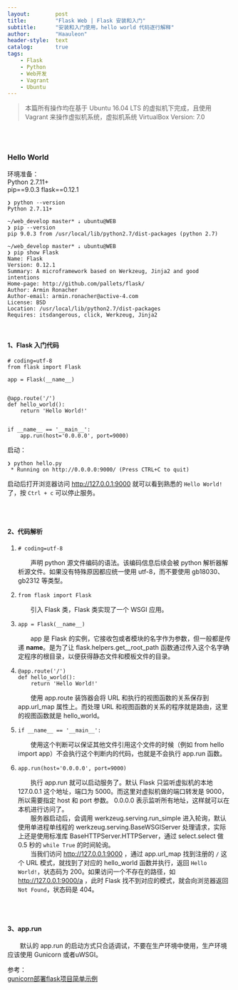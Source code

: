 ```yaml
---
layout:        post
title:         "Flask Web | Flask 安装和入门"
subtitle:      "安装和入门使用，hello world 代码逐行解释"
author:        "Haauleon"
header-style:  text
catalog:       true
tags:
    - Flask
    - Python
    - Web开发
    - Vagrant
    - Ubuntu
---
```


> 本篇所有操作均在基于 Ubuntu 16.04 LTS 的虚拟机下完成，且使用 Vagrant 来操作虚拟机系统，虚拟机系统 VirtualBox Version: 7.0 

<br>
<br>

### Hello World
环境准备：     
Python 2.7.11+      
pip==9.0.3 
flask==0.12.1           

```
❯ python --version
Python 2.7.11+

~/web_develop master* ⇣ ubuntu@WEB
❯ pip --version
pip 9.0.3 from /usr/local/lib/python2.7/dist-packages (python 2.7)

~/web_develop master* ⇣ ubuntu@WEB
❯ pip show Flask
Name: Flask
Version: 0.12.1
Summary: A microframework based on Werkzeug, Jinja2 and good intentions
Home-page: http://github.com/pallets/flask/
Author: Armin Ronacher
Author-email: armin.ronacher@active-4.com
License: BSD
Location: /usr/local/lib/python2.7/dist-packages
Requires: itsdangerous, click, Werkzeug, Jinja2
```

<br>

#### 1、Flask 入门代码    
```
# coding=utf-8
from flask import Flask

app = Flask(__name__)


@app.route('/')
def hello_world():
    return 'Hello World!'


if __name__ == '__main__':
    app.run(host='0.0.0.0', port=9000)
```

启动：     
```
❯ python hello.py
 * Running on http://0.0.0.0:9000/ (Press CTRL+C to quit)
```

启动后打开浏览器访问 http://127.0.0.1:9000 就可以看到熟悉的 `Hello World!` 了，按 `Ctrl + c` 可以停止服务。     

<br>
<br>

#### 2、代码解析
1.       
    ```
    # coding=utf-8
    ```
    &emsp;&emsp;声明 python 源文件编码的语法。该编码信息后续会被 python 解析器解析源文件。如果没有特殊原因都应统一使用 utf-8，而不要使用 gb18030、gb2312 等类型。
2.  
    ```
    from flask import Flask
    ```
    &emsp;&emsp;引入 Flask 类，Flask 类实现了一个 WSGI 应用。
3.  
    ```
    app = Flask(__name__)
    ```
    &emsp;&emsp;app 是 Flask 的实例，它接收包或者模块的名字作为参数，但一般都是传递 __name__。是为了让 flask.helpers.get__root_path 函数通过传入这个名字确定程序的根目录，以便获得静态文件和模板文件的目录。
4.    
    ```
    @app.route('/')
    def hello_world():
        return 'Hello World!'
    ```
    &emsp;&emsp;使用 app.route 装饰器会将 URL 和执行的视图函数的关系保存到 app.url_map 属性上。而处理 URL 和视图函数的关系的程序就是路由，这里的视图函数就是 hello_world。  
5.    
    ```
    if __name__ == '__main__':
    ```
    &emsp;&emsp;使用这个判断可以保证其他文件引用这个文件的时候（例如 from hello import app）不会执行这个判断内的代码，也就是不会执行 app.run 函数。
6.    
    ```
    app.run(host='0.0.0.0', port=9000)
    ```
    &emsp;&emsp;执行 app.run 就可以启动服务了。默认 Flask 只监听虚拟机的本地 127.0.0.1 这个地址，端口为 5000。而这里对虚拟机做的端口转发是 9000，所以需要指定 host 和 port 参数。 0.0.0.0 表示监听所有地址，这样就可以在本机进行访问了。      
    &emsp;&emsp;服务器启动后，会调用 werkzeug.serving.run_simple 进入轮询，默认使用单进程单线程的 werkzeug.serving.BaseWSGIServer 处理请求，实际上还是使用标准库 BaseHTTPServer.HTTPServer，通过 select.select 做 0.5 秒的 `while True` 的时间轮询。        
    &emsp;&emsp;当我们访问 http://127.0.0.1:9000 ，通过 app.url_map 找到注册的 `/` 这个 URL 模式，就找到了对应的 hello_world 函数并执行，返回 `Hello World!`，状态码为 200。如果访问一个不存在的路径，如 http://127.0.0.1:9000/a ，此时 Flask 找不到对应的模式，就会向浏览器返回 `Not Found`，状态码是 404。

<br>
<br>

#### 3、app.run
&emsp;&emsp;默认的 app.run 的启动方式只合适调试，不要在生产环境中使用，生产环境应该使用 Gunicorn 或者uWSGI。       

参考：    
[gunicorn部署flask项目简单示例](https://blog.csdn.net/feng_1_ying/article/details/107469379)